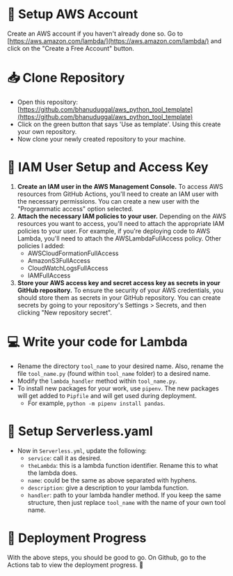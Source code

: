 # 🚀 Setup AWS Account

Create an AWS account if you haven't already done so. Go to [https://aws.amazon.com/lambda/](https://aws.amazon.com/lambda/) and click on the "Create a Free Account" button.

# 📥 Clone Repository

- Open this repository: [https://github.com/bhanuduggal/aws_python_tool_template](https://github.com/bhanuduggal/aws_python_tool_template)
- Click on the green button that says 'Use as template'. Using this create your own repository.
- Now clone your newly created repository to your machine.

# 🔑 IAM User Setup and Access Key

1. **Create an IAM user in the AWS Management Console.** To access AWS resources from GitHub Actions, you'll need to create an IAM user with the necessary permissions. You can create a new user with the "Programmatic access" option selected.
2. **Attach the necessary IAM policies to your user.** Depending on the AWS resources you want to access, you'll need to attach the appropriate IAM policies to your user. For example, if you're deploying code to AWS Lambda, you'll need to attach the AWSLambdaFullAccess policy. Other policies I added:
   - AWSCloudFormationFullAccess
   - AmazonS3FullAccess
   - CloudWatchLogsFullAccess
   - IAMFullAccess
3. **Store your AWS access key and secret access key as secrets in your GitHub repository.** To ensure the security of your AWS credentials, you should store them as secrets in your GitHub repository. You can create secrets by going to your repository's Settings > Secrets, and then clicking "New repository secret".

# 💻 Write your code for Lambda

- Rename the directory `tool_name` to your desired name. Also, rename the file `tool_name.py` (found within `tool_name` folder) to a desired name.
- Modify the `lambda_handler` method within `tool_name.py`.
- To install new packages for your work, use `pipenv`. The new packages will get added to `Pipfile` and will get used during deployment.
  - For example, `python -m pipenv install pandas`.

# 📝 Setup Serverless.yaml

- Now in `Serverless.yml`, update the following:
  - `service`: call it as desired.
  - `theLambda`: this is a lambda function identifier. Rename this to what the lambda does.
  - `name`: could be the same as above separated with hyphens.
  - `description`: give a description to your lambda function.
  - `handler`: path to your lambda handler method. If you keep the same structure, then just replace `tool_name` with the name of your own tool name.

# 🚀 Deployment Progress

With the above steps, you should be good to go. On Github, go to the Actions tab to view the deployment progress. 🎉
